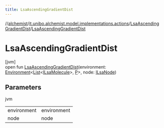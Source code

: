 ```yaml
---
title: LsaAscendingGradientDist
---
```

//[alchemist](../../../index.html)/[it.unibo.alchemist.model.implementations.actions](../index.html)/[LsaAscendingGradientDist](index.html)/[LsaAscendingGradientDist](-lsa-ascending-gradient-dist.html)



# LsaAscendingGradientDist



[jvm]\
open fun [LsaAscendingGradientDist](-lsa-ascending-gradient-dist.html)(environment: [Environment](../../it.unibo.alchemist.model.interfaces/-environment/index.html)<[List](https://docs.oracle.com/javase/8/docs/api/java/util/List.html)<[ILsaMolecule](../../it.unibo.alchemist.model.interfaces/-i-lsa-molecule/index.html)>, [P](../-s-a-p-e-r-e-chemotaxis/index.html)>, node: [ILsaNode](../../it.unibo.alchemist.model.interfaces/-i-lsa-node/index.html))



## Parameters


jvm

| | |
|---|---|
| environment | environment |
| node | node |




